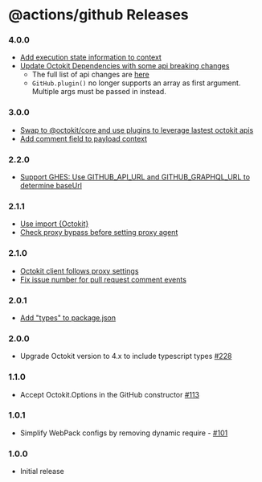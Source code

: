 # @actions/github Releases

### 4.0.0

- [Add execution state information to context](https://github.com/actions/toolkit/pull/499)
- [Update Octokit Dependencies with some api breaking changes](https://github.com/actions/toolkit/pull/498)
  - The full list of api changes are [here](https://github.com/octokit/plugin-rest-endpoint-methods.js/releases/tag/v4.0.0)
  - `GitHub.plugin()` no longer supports an array as first argument. Multiple args must be passed in instead.

### 3.0.0

- [Swap to @octokit/core and use plugins to leverage lastest octokit apis](https://github.com/actions/toolkit/pull/453)
- [Add comment field to payload context](https://github.com/actions/toolkit/pull/375)

### 2.2.0

- [Support GHES: Use GITHUB_API_URL and GITHUB_GRAPHQL_URL to determine baseUrl](https://github.com/actions/toolkit/pull/449)

### 2.1.1

- [Use import {Octokit}](https://github.com/actions/toolkit/pull/332)
- [Check proxy bypass before setting proxy agent](https://github.com/actions/toolkit/pull/320)

### 2.1.0

- [Octokit client follows proxy settings](https://github.com/actions/toolkit/pull/314)
- [Fix issue number for pull request comment events](https://github.com/actions/toolkit/pull/311)

### 2.0.1

- [Add \"types\" to package.json](https://github.com/actions/toolkit/pull/221)

### 2.0.0

- Upgrade Octokit version to 4.x to include typescript types [#228](https://github.com/actions/toolkit/pull/228)

### 1.1.0

- Accept Octokit.Options in the GitHub constructor [#113](https://github.com/actions/toolkit/pull/113)

### 1.0.1

- Simplify WebPack configs by removing dynamic require - [#101](https://github.com/actions/toolkit/pull/101)

### 1.0.0

- Initial release
